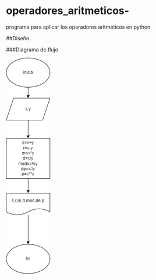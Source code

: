 # operadores_aritmeticos-
programa para aplicar los operadores aritméticos en python

##Diseño

###Diagrama de flujo 

![Diagrama de flujo](diagrama.png "Diagrama de flujo")